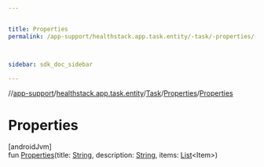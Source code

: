 ```yaml
---


title: Properties
permalink: /app-support/healthstack.app.task.entity/-task/-properties/-properties.html



sidebar: sdk_doc_sidebar

---
```



//[app-support](/app-support.html)/[healthstack.app.task.entity](../../index.html)/[Task](../index.html)/[Properties](index.html)/[Properties](-properties.html)



# Properties



[androidJvm]\
fun [Properties](-properties.html)(title: [String](https://kotlinlang.org/api/latest/jvm/stdlib/kotlin/-string/index.html), description: [String](https://kotlinlang.org/api/latest/jvm/stdlib/kotlin/-string/index.html), items: [List](https://kotlinlang.org/api/latest/jvm/stdlib/kotlin.collections/-list/index.html)&lt;Item&gt;)






